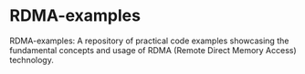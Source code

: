 # RDMA-examples
RDMA-examples: A repository of practical code examples showcasing the fundamental concepts and usage of RDMA (Remote Direct Memory Access) technology.
